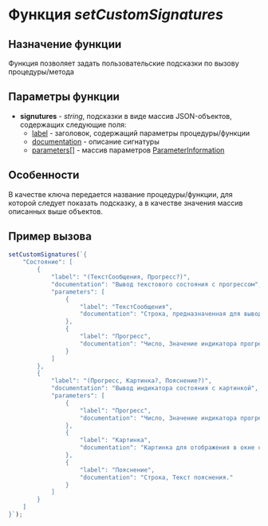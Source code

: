 # Функция *setCustomSignatures*
## Назначение функции
Функция позволяет задать пользовательские подсказки по вызову процедуры/метода

## Параметры функции
* **signutures** - *string*, подсказки в виде массив JSON-объектов, содержащих следующие поля:
	* [label](https://microsoft.github.io/monaco-editor/api/interfaces/monaco.languages.signatureinformation.html#label) - заголовок, содержащий параметры процедуры/функции
	* [documentation](https://microsoft.github.io/monaco-editor/api/interfaces/monaco.languages.signatureinformation.html#documentation) - описание сигнатуры
	* [parameters[]](https://microsoft.github.io/monaco-editor/api/interfaces/monaco.languages.signatureinformation.html#parameters) - массив параметров [ParameterInformation](https://microsoft.github.io/monaco-editor/api/interfaces/monaco.languages.parameterinformation.html)

## Особенности
В качестве ключа передается название процедуры/функции, для которой следует показать подсказку, а в качестве значения массив описанных выше объектов.	

## Пример вызова
```javascript
setCustomSignatures(`{
    "Состояние": [
        {
            "label": "(ТекстСообщения, Прогресс?)",
            "documentation": "Вывод текстового состояния с прогрессом",
            "parameters": [
                {
                    "label": "ТекстСообщения",
                    "documentation": "Строка, предназначенная для вывода в панель состояния. Если параметр не указан, возобновляется вывод системного текста в панель состояния."
                },
                {
                    "label": "Прогресс",
                    "documentation": "Число, Значение индикатора прогресса (от 1 до 100). Если не задан, индикатор прогресса не отображается."
                }
            ]
        },
        {
            "label": "(Прогресс, Картинка?, Пояснение?)",
            "documentation": "Вывод индикатора состояния с картинкой",
            "parameters": [
                {
                    "label": "Прогресс",
                    "documentation": "Число, Значение индикатора прогресса (от 1 до 100). Если не задан, индикатор прогресса не отображается."
                },
                {
                    "label": "Картинка",
                    "documentation": "Картинка для отображения в окне состояния"
                },
                {
                    "label": "Пояснение",
                    "documentation": "Строка, Текст пояснения."
                }
            ]
        }
    ]
}`);
```